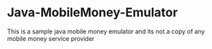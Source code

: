 # Java-MobileMoney-Emulator
This is a sample java mobile money emulator and its not a copy of any mobile money service provider 
